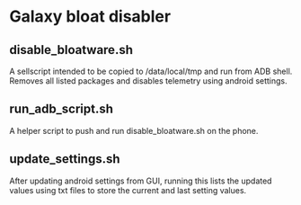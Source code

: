 # Galaxy bloat disabler

## disable_bloatware.sh
A sellscript intended to be copied to /data/local/tmp and run from ADB shell.
Removes all listed packages and disables telemetry using android settings.

## run_adb_script.sh
A helper script to push and run disable_bloatware.sh on the phone.

## update_settings.sh
After updating android settings from GUI, running this lists the updated values using txt files to store the current and last setting values.